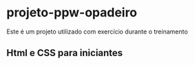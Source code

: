 # projeto-ppw-opadeiro
Este é um projeto utilizado com exercício durante o treinamento
## Html e CSS para iniciantes
